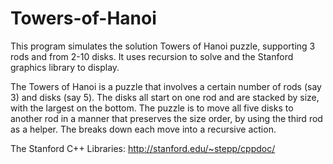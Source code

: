 # Towers-of-Hanoi
This program simulates the solution Towers of Hanoi puzzle, supporting 3 rods and from 2-10 disks. It uses recursion to solve and the Stanford graphics library to display.

The Towers of Hanoi is a puzzle that involves a certain number of rods (say 3) and disks (say 5). The disks all start on one rod and are stacked by size, with the largest on the bottom. The puzzle is to move all five disks to another rod in a manner that preserves the size order, by using the third rod as a helper. The breaks down each move into a recursive action.

The Stanford C++ Libraries: http://stanford.edu/~stepp/cppdoc/

